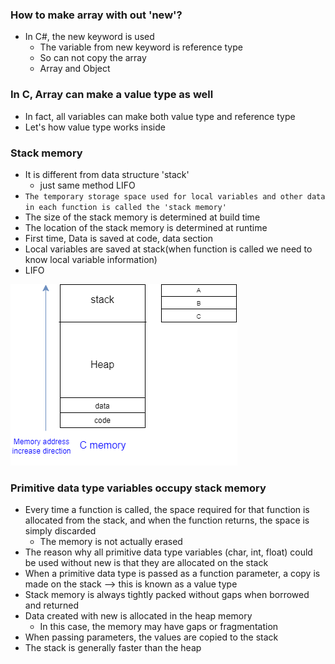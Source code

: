 ### How to make array with out 'new'?
- In C#, the new keyword is used
    - The variable from new keyword is reference type
    - So can not copy the array
    - Array and Object



### In C, Array can make a value type as well
- In fact, all variables can make both value type and reference type
- Let's how value type works inside



### Stack memory
- It is different from data structure 'stack'
    - just same method LIFO
- `The temporary storage space used for local variables and other data in each function is called the 'stack memory'`
- The size of the stack memory is determined at build time
- The location of the stack memory is determined at runtime
- First time, Data is saved at code, data section
- Local variables are saved at stack(when function is called we need to know local variable information)
- LIFO


![stackmemory](./stackmemory2.png)



### Primitive data type variables occupy stack memory
- Every time a function is called, the space required for that function is allocated from the stack, and when the function returns, the space is simply discarded
    - The memory is not actually erased
- The reason why all primitive data type variables (char, int, float) could be used without new is that they are allocated on the stack
- When a primitive data type is passed as a function parameter, a copy is made on the stack
—> this is known as a value type
- Stack memory is always tightly packed without gaps when borrowed and returned
- Data created with new is allocated in the heap memory
    - In this case, the memory may have gaps or fragmentation
- When passing parameters, the values are copied to the stack
- The stack is generally faster than the heap